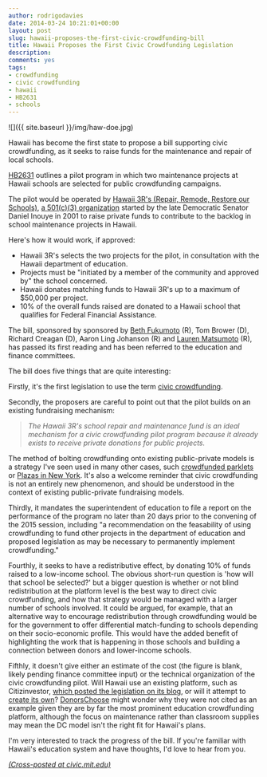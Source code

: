 ```yaml
---
author: rodrigodavies
date: 2014-03-24 10:21:01+00:00
layout: post
slug: hawaii-proposes-the-first-civic-crowdfunding-bill
title: Hawaii Proposes the First Civic Crowdfunding Legislation
description: 
comments: yes
tags:
- crowdfunding
- civic crowdfunding
- hawaii
- HB2631
- schools
---
```

![]({{ site.baseurl }}/img/haw-doe.jpg)

Hawaii has become the first state to propose a bill supporting civic crowdfunding, as it seeks to raise funds for the maintenance and repair of local schools. 

[HB2631](http://legiscan.com/HI/bill/HB2631/2014) outlines a pilot program in which two maintenance projects at Hawaii schools are selected for public crowdfunding campaigns. 

The pilot would be operated by [Hawaii 3R's (Repair, Remode, Restore our Schools)](http://www.hawaii3rs.com/about/), [a 501(c)(3) organization](http://projects.propublica.org/nonprofits/organizations/431990722) started by the late Democratic Senator Daniel Inouye in 2001 to raise private funds to contribute to the backlog in school maintenance projects in Hawaii. 

Here's how it would work, if approved:

* Hawaii 3R's selects the two projects for the pilot, in consultation with the Hawaii department of education.
* Projects must be "initiated by a member of the community and approved by" the school concerned.
* Hawaii donates matching funds to Hawaii 3R's up to a maximum of $50,000 per project.
* 10% of the overall funds raised are donated to a Hawaii school that qualifies for Federal Financial Assistance. 

The bill, sponsored by sponsored by [Beth Fukumoto](http://twitter.com/bethfukumoto) (R), Tom Brower (D), Richard Creagan (D), Aaron Ling Johanson (R) and [Lauren Matsumoto](http://twitter.com/laurencheape) (R), has passed its first reading and has been referred to the education and finance committees.

The bill does five things that are quite interesting:

Firstly, it's the first legislation to use the term [civic crowdfunding](http://www.civiccrowdfunding.com).

Secondly, the proposers are careful to point out that the pilot builds on an existing fundraising mechanism:
>_The Hawaii 3R's school repair and maintenance fund is an ideal mechanism for a civic crowdfunding pilot program because it already exists to receive private donations for public projects._

The method of bolting crowdfunding onto existing public-private models is a strategy I've seen used in many other cases, such [crowdfunded parklets](https://www.kickstarter.com/projects/80192651/outerlands-parklet?ref=live) or [Plazas in New York](https://www.ioby.org/project/kips-bay-public-plaza). It's also a welcome reminder that civic crowdfunding is not an entirely new phenomenon, and should be understood in the context of existing public-private fundraising models.

Thirdly, it mandates the superintendent of education to file a report on the performance of the program no later than 20 days prior to the convening of the 2015 session, including "a recommendation on the feasability of using crowdfunding to fund other projects in the department of education and proposed legislation as may be necessary to permanently implement crowdfunding."

Fourthly, it seeks to have a redistributive effect, by donating 10% of funds raised to a low-income school. The obvious short-run question is 'how will that school be selected?' but a bigger question is whether or not blind redistribution at the platform level is the best way to direct civic crowdfunding, and how that strategy would be managed with a larger number of schools involved. It could be argued, for example, that an alternative way to encourage redistribution through crowdfunding would be for the government to offer differential match-funding to schools depending on their socio-economic profile. This would have the added benefit of highlighting the work that is happening in those schools and building a connection between donors and lower-income schools. 

Fifthly, it doesn't give either an estimate of the cost (the figure is blank, likely pending finance committee input) or the technical organization of the civic crowdfunding pilot. Will Hawaii use an existing platform, such as Citizinvestor, [which posted the legislation on its blog](http://blog.citizinvestor.com/post/80071292949/civic-crowdfunding-bill-filed-in-hawaii-house-of), or will it attempt to [create its own](http://selfstarter.us)? [DonorsChoose](http://www.donorschoose.org) might wonder why they were not cited as an example given they are by far the most prominent education crowdfunding platform, although the focus on maintenance rather than classroom supplies may mean the DC model isn't the right fit for Hawaii's plans.

I'm very interested to track the progress of the bill. If you're familiar with Hawaii's education system and have thoughts, I'd love to hear from you.

_[(Cross-posted at civic.mit.edu)](http://civic.mit.edu/blog/rodrigodavies/hawaii-proposes-the-first-civic-crowdfunding-legislation)_